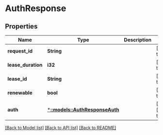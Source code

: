 # AuthResponse

## Properties
Name | Type | Description | Notes
------------ | ------------- | ------------- | -------------
**request_id** | **String** |  | [default to null]
**lease_duration** | **i32** |  | [default to null]
**lease_id** | **String** |  | [default to null]
**renewable** | **bool** |  | [default to null]
**auth** | [***::models::AuthResponseAuth**](AuthResponse_auth.md) |  | [optional] [default to null]

[[Back to Model list]](../README.md#documentation-for-models) [[Back to API list]](../README.md#documentation-for-api-endpoints) [[Back to README]](../README.md)


